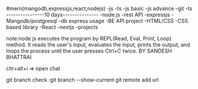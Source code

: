 #mern(mangodb,expressjs,react,nodejs)
-js
-ts
-js basic
-js advance
-git
-ts
----------------10 days---------------
-node.js
-rest API
-expressjs
-Mangodb/postgresql
-db express usage 
-BE API project
-HTML/CSS
-CSS based library
-React
-nextjs
-projects

 note:node js executes the program by REPL(Read, Eval, Print, Loop) method. It reads the user's input, evaluates the input, prints the output, and loops the process until the user presses Ctrl+C twice.
BY SANDESH BHATTRAI

cltr+alt+i => open chat

git branch check :git branch --show-current
git remote add url